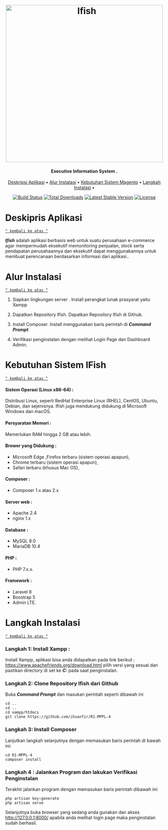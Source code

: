 <h1 align="center">
<br>
  <img src="https://user-images.githubusercontent.com/16473727/144255015-ee0a64e6-463a-45d0-a102-b61f612060dc.png" alt="Ifish" width="500">
</h1>

<h4 align="center">Executive Information System .</h4>

<p align="center">
  <a href="#sekilas-tentang">Deskripsi Aplikasi</a> •
  <a href="#alur-instalasi">Alur Instalasi</a> •
  <a href="#kebutuhan-sistem-magento">Kebutuhan Sistem Magento</a> •
  <a href="Langkah Instalasi">Langkah Instalasi</a> •
</p>

<p align="center">
    <a href="https://travis-ci.org/laravel/framework"><img src="https://travis-ci.org/laravel/framework.svg" alt="Build Status"></a>
    <a href="https://packagist.org/packages/laravel/framework"><img src="https://img.shields.io/packagist/dt/laravel/framework" alt="Total Downloads"></a>
    <a href="https://packagist.org/packages/laravel/framework"><img src="https://img.shields.io/packagist/v/laravel/framework" alt="Latest Stable Version"></a>
    <a href="https://packagist.org/packages/laravel/framework"><img src="https://img.shields.io/packagist/l/laravel/framework" alt="License"></a>
</p>


# Deskipris Aplikasi
[`^ kembali ke atas ^`](#)

***Ifish*** adalah aplikasi berbasis web untuk suatu perusahaan e-commerce agar mempermudah eksekutif memonitoring penjualan, stock serta pendapatan perusahaannya dan eksekutif dapat menggunakannya untuk membuat perencanaan berdasarkan informasi dari aplikasi..

# Alur Instalasi
[`^ kembali ke atas ^`](#)

1. Siapkan lingkungan server .
Install perangkat lunak prasyarat yaitu Xampp

2. Dapatkan Repository Ifish.
Dapatkan Repository Ifish di Github.

3. Install Composer.
Install menggunakan baris perintah di ***Command Prompt***

4. Verifikasi penginstalan dengan melihat Login Page dan Dashboard Admin.

# Kebutuhan Sistem IFish
[`^ kembali ke atas ^`](#)

#### Sistem Operasi (Linux x86-64) :
Distribusi Linux, seperti RedHat Enterprise Linux (RHEL), CentOS, Ubuntu, Debian, dan sejenisnya. Ifish juga mendukung didukung di Microsoft Windows dan macOS.

#### Persyaratan Memori :
Memerlukan RAM hingga 2 GB atau lebih.

#### Brower yang Didukung :
-   Microsoft Edge ,Firefox terbaru (sistem operasi apapun),
-   Chrome terbaru (sistem operasi apapun),
-   Safari terbaru (khusus Mac OS),

#### Composer :
-   Composer 1.x atau 2.x

#### Server web :
-   Apache 2.4  
-   nginx 1.x

#### Database :
-   MySQL 8.0
-   MariaDB 10.4 

#### PHP :
- PHP 7.x.x. 

#### Framework :
- Laravel 8
- Boostrap 5
- Admin LTE.

# Langkah Instalasi
[`^ kembali ke atas ^`](#)

### Langkah 1: Install Xampp :
Install Xampp,  aplikasi bisa anda didapatkan pada link berikut : https://www.apachefriends.org/download.html pilih versi yang sesuai dan pastikan directory di set ke ***C:*** pada saat penginstalan.

### Langkah 2: Clone Repository Ifish dari Github
Buka ***Command Prompt*** dan masukan perintah seperti dibawah ini
```
cd ..
cd ..
cd xampp/htdocs
git clone https://github.com/ihsanfir/R1-MPPL-4
```

### Langkah 3: Install Composer
Lanjutkan langkah selanjutnya dengan memasukan baris perintah di bawah ini:
```
cd R1-MPPL-4
composer install
```

### Langkah 4 : Jalankan Program dan lakukan Verifikasi Penginstalan 
Terakhir jalankan program dengan memasukan baris perintah dibawah ini: 
```
php artisan key:generate
php artisan serve
```
Selanjutnya buka browser yang sedang anda gunakan dan akses http://127.0.0.1:8000/ apabila anda melihat login page maka penginstalan sudah berhasil.

